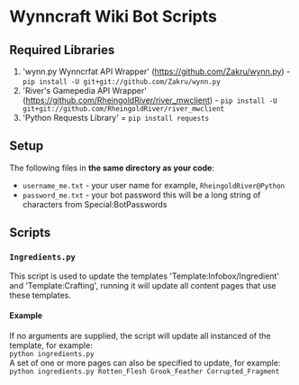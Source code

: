 # Wynncraft Wiki Bot Scripts

## Required Libraries
1. 'wynn.py Wynncrfat API Wrapper' (https://github.com/Zakru/wynn.py) - `pip install -U git+git://github.com/Zakru/wynn.py`
2. 'River's Gamepedia API Wrapper' (https://github.com/RheingoldRiver/river_mwclient) - `pip install -U git+git://github.com/RheingoldRiver/river_mwclient`
3. 'Python Requests Library' = `pip install requests`

## Setup
The following files in **the same directory as your code**:
* `username_me.txt` - your user name for example, `RheingoldRiver@Python`
* `password_me.txt` - your bot password this will be a long string of characters from Special:BotPasswords

## Scripts
### `Ingredients.py`
This script is used to update the templates 'Template:Infobox/Ingredient' and 'Template:Crafting', running it will update all content pages that use these templates.
#### Example
If no arguments are supplied, the script will update all instanced of the template, for example:  
```python ingredients.py```  
A set of one or more pages can also be specified to update, for example:  
```python ingredients.py Rotten_Flesh Grook_Feather Corrupted_Fragment```  